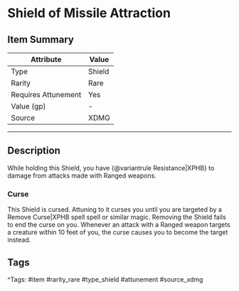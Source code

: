 # Shield of Missile Attraction

## Item Summary

| Attribute            | Value                        |
|----------------------|------------------------------|
| Type                 | Shield |
| Rarity               | Rare             |
| Requires Attunement  | Yes                |
| Value (gp)           | -    |
| Source               | XDMG |

---

## Description

While holding this Shield, you have {@variantrule Resistance|XPHB} to damage from attacks made with Ranged weapons.

### Curse

This Shield is cursed. Attuning to it curses you until you are targeted by a Remove Curse|XPHB spell spell or similar magic. Removing the Shield fails to end the curse on you. Whenever an attack with a Ranged weapon targets a creature within 10 feet of you, the curse causes you to become the target instead.

## Tags

^Tags: #item #rarity_rare #type_shield #attunement #source_xdmg